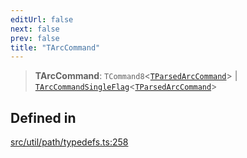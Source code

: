 ```yaml
---
editUrl: false
next: false
prev: false
title: "TArcCommand"
---
```


> **TArcCommand**: `TCommand8`\<[`TParsedArcCommand`](/api/namespaces/util/type-aliases/tparsedarccommand/)\> \| [`TArcCommandSingleFlag`](/api/namespaces/util/type-aliases/tarccommandsingleflag/)\<[`TParsedArcCommand`](/api/namespaces/util/type-aliases/tparsedarccommand/)\>

## Defined in

[src/util/path/typedefs.ts:258](https://github.com/fabricjs/fabric.js/blob/v6.0.0-rc4/src/util/path/typedefs.ts#L258)
